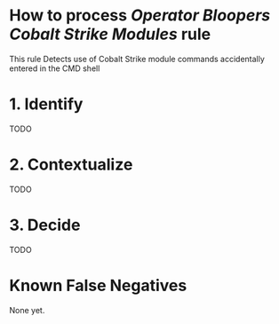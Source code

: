 # How to process *Operator Bloopers Cobalt Strike Modules* rule
This rule Detects use of Cobalt Strike module commands accidentally entered in the CMD shell

# 1. Identify
TODO

# 2. Contextualize
TODO

# 3. Decide
TODO

# Known False Negatives
None yet.
